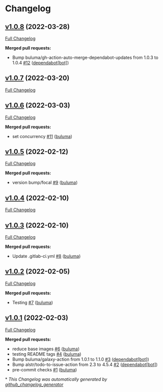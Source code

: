 # Changelog

## [v1.0.8](https://github.com/buluma/ansible-role-facts/tree/v1.0.8) (2022-03-28)

[Full Changelog](https://github.com/buluma/ansible-role-facts/compare/v1.0.7...v1.0.8)

**Merged pull requests:**

- Bump buluma/gh-action-auto-merge-dependabot-updates from 1.0.3 to 1.0.4 [\#12](https://github.com/buluma/ansible-role-facts/pull/12) ([dependabot[bot]](https://github.com/apps/dependabot))

## [v1.0.7](https://github.com/buluma/ansible-role-facts/tree/v1.0.7) (2022-03-20)

[Full Changelog](https://github.com/buluma/ansible-role-facts/compare/v1.0.6...v1.0.7)

## [v1.0.6](https://github.com/buluma/ansible-role-facts/tree/v1.0.6) (2022-03-03)

[Full Changelog](https://github.com/buluma/ansible-role-facts/compare/v1.0.5...v1.0.6)

**Merged pull requests:**

- set concurrency [\#11](https://github.com/buluma/ansible-role-facts/pull/11) ([buluma](https://github.com/buluma))

## [v1.0.5](https://github.com/buluma/ansible-role-facts/tree/v1.0.5) (2022-02-12)

[Full Changelog](https://github.com/buluma/ansible-role-facts/compare/v1.0.4...v1.0.5)

**Merged pull requests:**

- version bump/focal [\#9](https://github.com/buluma/ansible-role-facts/pull/9) ([buluma](https://github.com/buluma))

## [v1.0.4](https://github.com/buluma/ansible-role-facts/tree/v1.0.4) (2022-02-10)

[Full Changelog](https://github.com/buluma/ansible-role-facts/compare/v1.0.3...v1.0.4)

## [v1.0.3](https://github.com/buluma/ansible-role-facts/tree/v1.0.3) (2022-02-10)

[Full Changelog](https://github.com/buluma/ansible-role-facts/compare/v1.0.2...v1.0.3)

**Merged pull requests:**

- Update .gitlab-ci.yml [\#8](https://github.com/buluma/ansible-role-facts/pull/8) ([buluma](https://github.com/buluma))

## [v1.0.2](https://github.com/buluma/ansible-role-facts/tree/v1.0.2) (2022-02-05)

[Full Changelog](https://github.com/buluma/ansible-role-facts/compare/v1.0.1...v1.0.2)

**Merged pull requests:**

- Testing [\#7](https://github.com/buluma/ansible-role-facts/pull/7) ([buluma](https://github.com/buluma))

## [v1.0.1](https://github.com/buluma/ansible-role-facts/tree/v1.0.1) (2022-02-03)

[Full Changelog](https://github.com/buluma/ansible-role-facts/compare/9bda9db8f650afbb3aa175235910c88bc147109b...v1.0.1)

**Merged pull requests:**

- reduce base images [\#6](https://github.com/buluma/ansible-role-facts/pull/6) ([buluma](https://github.com/buluma))
- testing README tags [\#4](https://github.com/buluma/ansible-role-facts/pull/4) ([buluma](https://github.com/buluma))
- Bump buluma/galaxy-action from 1.0.1 to 1.1.0 [\#3](https://github.com/buluma/ansible-role-facts/pull/3) ([dependabot[bot]](https://github.com/apps/dependabot))
- Bump alstr/todo-to-issue-action from 2.3 to 4.5.4 [\#2](https://github.com/buluma/ansible-role-facts/pull/2) ([dependabot[bot]](https://github.com/apps/dependabot))
- pre-commit checks [\#1](https://github.com/buluma/ansible-role-facts/pull/1) ([buluma](https://github.com/buluma))



\* *This Changelog was automatically generated by [github_changelog_generator](https://github.com/github-changelog-generator/github-changelog-generator)*
